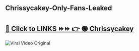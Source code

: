 
 ## Chrissycakey-Only-Fans-Leaked

# <h2><a href="https://clipsfans.com/Chrissycakey&ref=git">🔗 Click to LINKS ⏩⏩ 👉 🟢 Chrissycakey </a></h2>

<a href="https://clipsfans.com/Chrissycakey&ref=git" rel="nofollow" data-target="animated-image.originalLink"><img src="https://i.ibb.co.com/xMMVF88/686577567.gif" alt="Viral Video Original" style="max-width: 100%; display: inline-block;" data-target="animated-image.originalImage"></a>
